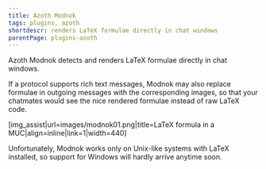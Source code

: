 ```yaml
---
title: Azoth Modnok
tags: plugins, azoth
shortdescr: renders LaTeX formulae directly in chat windows
parentPage: plugins-azoth
---
```


Azoth Modnok detects and renders LaTeX formulae directly in
chat windows.

If a protocol supports rich text messages, Modnok may also replace
formulae in outgoing messages with the corresponding images, so that
your chatmates would see the nice rendered formulae instead of raw LaTeX
code.

\[img\_assist|url=images/modnok01.png|title=LaTeX formula in a MUC|align=inline|link=1|width=440\]

Unfortunately, Modnok works only on Unix-like systems with LaTeX
installed, so support for Windows will hardly arrive anytime soon.

